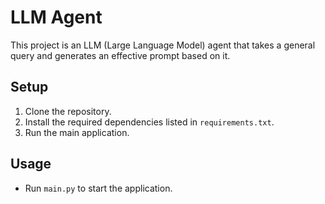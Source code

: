 # LLM Agent

This project is an LLM (Large Language Model) agent that takes a general query and generates an effective prompt based on it.

## Setup

1. Clone the repository.
2. Install the required dependencies listed in `requirements.txt`.
3. Run the main application.

## Usage

- Run `main.py` to start the application.

